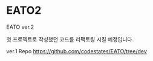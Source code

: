 # EATO2

EATO ver.2

첫 프로젝트로 작성했던 코드를 리팩토링 시킬 예정입니다.

ver.1 Repo
https://github.com/codestates/EATO/tree/dev

